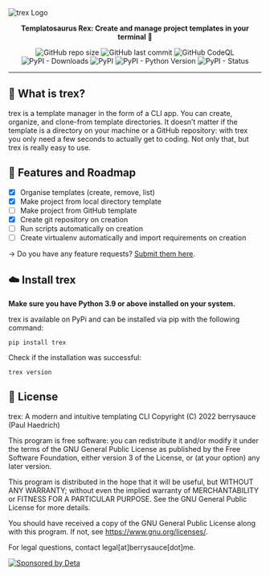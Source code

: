 <img alt="trex Logo" src="https://cdn.berrysauce.me/assets/trex-banner.jpg">
<p align="center"><strong>Templatosaurus Rex: Create and manage project templates in your terminal 🦖</strong></p>
<p align="center">
    <img alt="GitHub repo size" src="https://img.shields.io/github/repo-size/berrysauce/trex?label=size">
    <img alt="GitHub last commit" src="https://img.shields.io/github/last-commit/berrysauce/trex">
    <img alt="GitHub CodeQL" src="https://github.com/berrysauce/trex/actions/workflows/codeql-analysis.yml/badge.svg">
    <img alt="PyPI - Downloads" src="https://img.shields.io/pypi/dm/trex?label=PyPi%20downloads">
    <img alt="PyPI" src="https://img.shields.io/pypi/v/trex">
    <img alt="PyPI - Python Version" src="https://img.shields.io/pypi/pyversions/trex">
    <img alt="PyPI - Status" src="https://img.shields.io/pypi/status/trex">
</p>

---

## 🦖 What is trex?
trex is a template manager in the form of a CLI app. You can create, organize, and clone-from template directories. It doesn’t matter if the template is a directory on your machine or a GitHub repository: with trex you only need a few seconds to actually get to coding. Not only that, but trex is really easy to use.

## 🚧 Features and Roadmap
- [x] Organise templates (create, remove, list)
- [x] Make project from local directory template
- [ ] Make project from GitHub template  
- [x] Create git repository on creation
- [ ] Run scripts automatically on creation
- [ ] Create virtualenv automatically and import requirements on creation

→ Do you have any feature requests? [Submit them here](https://github.com/berrysauce/trex/issues).

## ☁️ Install trex
**Make sure you have Python 3.9 or above installed on your system.**

trex is available on PyPi and can be installed via pip with the following command:
```
pip install trex
```
Check if the installation was successful:
```
trex version
```

## 📜 License

trex: A modern and intuitive templating CLI
Copyright (C) 2022 berrysauce (Paul Haedrich)

This program is free software: you can redistribute it and/or modify
it under the terms of the GNU General Public License as published by
the Free Software Foundation, either version 3 of the License, or
(at your option) any later version.

This program is distributed in the hope that it will be useful,
but WITHOUT ANY WARRANTY; without even the implied warranty of
MERCHANTABILITY or FITNESS FOR A PARTICULAR PURPOSE.  See the
GNU General Public License for more details.

You should have received a copy of the GNU General Public License
along with this program.  If not, see <https://www.gnu.org/licenses/>.

For legal questions, contact legal[at]berrysauce[dot]me.

<a href="https://deta.sh/?ref=basketball" target="_blank"><img src="https://cdn.berrysauce.me/assets/deta-sponsor-banner.jpg" alt="Sponsored by Deta"></a>
